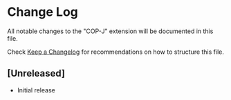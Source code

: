 # Change Log

All notable changes to the "COP-J" extension will be documented in this file.

Check [Keep a Changelog](http://keepachangelog.com/) for recommendations on how to structure this file.

## [Unreleased]

- Initial release